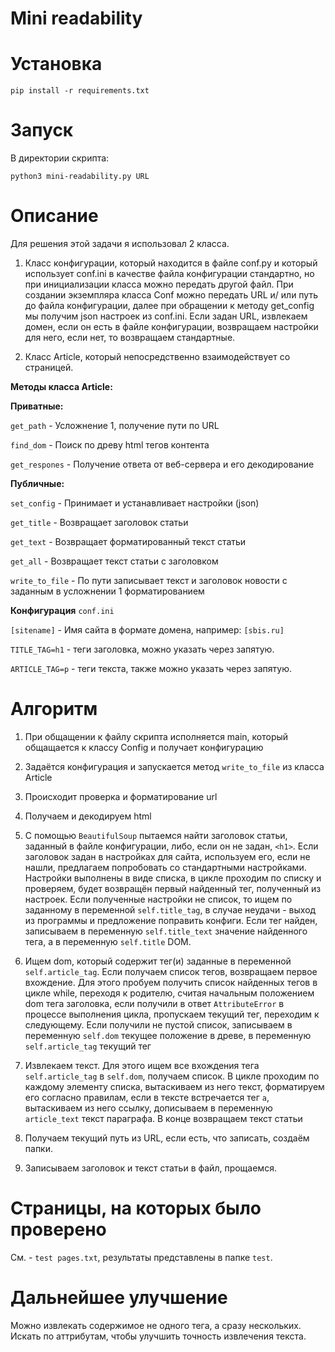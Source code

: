 # Mini readability
# Установка
	pip install -r requirements.txt

# Запуск
В директории скрипта:

	python3 mini-readability.py URL

# Описание
  Для решения этой задачи я использовал 2 класса. 

1.  Класс конфигурации, который находится в файле conf.py и который использует conf.ini в качестве файла конфигурации 
стандартно, но при инициализации класса можно передать другой файл. При создании экземпляра класса Conf можно передать URL и/
или путь до файла конфигурации, далее при обращении к методу get_config мы получим json настроек из conf.ini. Если задан URL, 
извлекаем домен, если он есть в файле конфигурации, возвращаем настройки для него, если нет, то возвращаем стандартные.


2.  Класс Article, который непосредственно взаимодействует со страницей.

__Методы класса Article:__

__Приватные:__

`get_path` - Усложнение 1, получение пути по URL

`find_dom` - Поиск по древу html тегов контента

`get_respones` - Получение ответа от веб-сервера и его декодирование

__Публичные:__

`set_config` - Принимает и устанавливает настройки (json)

`get_title` - Возвращает заголовок статьи

`get_text` - Возвращает форматированный текст статьи

`get_all` - Возвращает текст статьи с заголовком

`write_to_file` - По пути записывает текст и заголовок новости с заданным в усложнении 1 форматированием

__Конфигурация__ `conf.ini`

`[sitename]` - Имя сайта в формате домена, например: `[sbis.ru]`

`TITLE_TAG=h1` - теги заголовка, можно указать через запятую.

`ARTICLE_TAG=p` - теги текста, также можно указать через запятую.

# Алгоритм
1. При общащении к файлу скрипта исполняется main, который общащается к классу Config и получает конфигурацию

2. Задаётся конфигурация и запускается метод `write_to_file` из класса Article

3. Происходит проверка и форматирование url

4. Получаем и декодируем html

5. С помощью `BeautifulSoup` пытаемся найти заголовок статьи, заданный в файле конфигурации, либо, если он не задан, `<h1>`. Если заголовок задан в настройках для сайта, используем его, если не нашли, предлагаем попробовать со стандартными настройками. Настройки выполнены в виде списка, в цикле проходим по списку и проверяем, будет возвращён первый найденный тег, полученный из настроек. Если полученные настройки не список, то ищем по заданному в переменной `self.title_tag`, в случае неудачи - выход из программы и предложение поправить конфиги. Если тег найден, записываем в переменную `self.title_text` значение найденного тега, а в переменную `self.title` DOM.

6. Ищем dom, который содержит тег(и) заданные в переменной `self.article_tag`. Если получаем список тегов, возвращаем первое вхождение. Для этого пробуем получить список найденных тегов в цикле while, переходя к родителю, считая начальным положением dom тега заголовка, если получили в ответ `AttributeError` в процессе выполнения цикла, пропускаем текущий тег, переходим к следующему. Если получили не пустой список, записываем в переменную `self.dom` текущее положение в древе, в переменную `self.article_tag` текущий тег

7. Извлекаем текст. Для этого ищем все вхождения тега `self.article_tag` в `self.dom`, получаем список. В цикле проходим по каждому элементу списка, вытаскиваем из него текст, форматируем его согласно правилам, если в тексте встречается тег `a`, вытаскиваем из него ссылку, дописываем в переменную `article_text` текст параграфа. В конце возвращаем текст статьи

8. Получаем текущий путь из URL, если есть, что записать, создаём папки.

9. Записываем заголовок и текст статьи в файл, прощаемся.


# Страницы, на которых было проверено

См. - `test pages.txt`, результаты представлены в папке `test`.

# Дальнейшее улучшение 

Можно извлекать содержимое не одного тега, а сразу нескольких. Искать по аттрибутам, чтобы улучшить точность извлечения текста.
